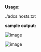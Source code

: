 **Usage:**

./adcs hosts.txt

**sample output:**

![image](https://github.com/user-attachments/assets/d0eee561-92d3-417c-ae15-1df69d213508)


![image](https://github.com/user-attachments/assets/a7d2fae7-1e1e-47d8-81ba-cf0182de534b)

